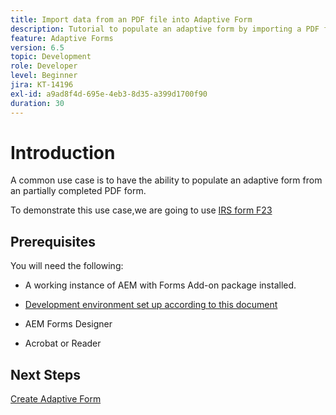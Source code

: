 ```yaml
---
title: Import data from an PDF file into Adaptive Form
description: Tutorial to populate an adaptive form by importing a PDF file
feature: Adaptive Forms
version: 6.5
topic: Development
role: Developer
level: Beginner
jira: KT-14196
exl-id: a9ad8f4d-695e-4eb3-8d35-a399d1700f90
duration: 30
---
```

# Introduction

A common use case is to have the ability to populate an adaptive form from an partially completed PDF form.

To demonstrate this use case,we are going to use [IRS form F23](./assets/f23.pdf) 

## Prerequisites

You will need the following:

* A working instance of AEM with Forms Add-on package installed.

* [Development environment set up according to this document](https://experienceleague.adobe.com/docs/experience-manager-learn/forms/creating-your-first-osgi-bundle/create-your-first-osgi-bundle.html)

* AEM Forms Designer

* Acrobat or Reader

## Next Steps

[Create Adaptive Form](./create-adaptive-form.md)

